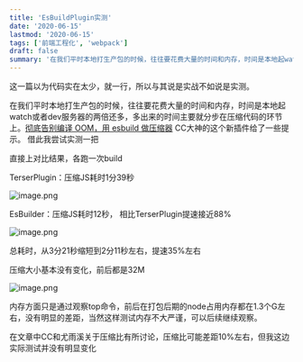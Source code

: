 ```yaml
---
title: 'EsBuildPlugin实测'
date: '2020-06-15'
lastmod: '2020-06-15'
tags: ['前端工程化', 'webpack']
draft: false
summary: '在我们平时本地打生产包的时候，往往要花费大量的时间和内存，时间是本地起watch或者dev服务器的两倍还多，多出来的时间主要就分步在压缩代码的环节上。CC大神的这个新插件给了一些提示。 借此我尝试实测一把'
---
```


这一篇以为代码实在太少，就一行，所以与其说是实战不如说是实测。

在我们平时本地打生产包的时候，往往要花费大量的时间和内存，时间是本地起watch或者dev服务器的两倍还多，多出来的时间主要就分步在压缩代码的环节上。[彻底告别编译 OOM，用 esbuild 做压缩器](https://zhuanlan.zhihu.com/p/139219361) CC大神的这个新插件给了一些提示。 借此我尝试实测一把


直接上对比结果，各跑一次build

TerserPlugin：压缩JS耗时1分39秒

<img src="https://intranetproxy.alipay.com/skylark/lark/0/2020/png/170125/1591857156389-4fe7e975-829b-4d6c-be80-1e4acc1fb59d.png" alt="image.png"  />

EsBuilder：压缩JS耗时12秒， 相比TerserPlugin提速接近88%

<img src="https://intranetproxy.alipay.com/skylark/lark/0/2020/png/170125/1591857122089-2a1a4a1f-ba6c-4e76-9200-b44f2ea1a04b.png" alt="image.png"  />

总耗时，从3分21秒缩短到2分11秒左右，提速35%左右

压缩大小基本没有变化，前后都是32M

<img src="https://intranetproxy.alipay.com/skylark/lark/0/2020/png/170125/1591857356839-fc836c96-cd61-4237-b4a2-bfe479cb5f65.png" alt="image.png"  />

内存方面只是通过观察top命令，前后在打包后期的node占用内存都在1.3个G左右，没有明显的差距，当然这样测试内存不大严谨，可以后续继续观察。

在文章中CC和尤雨溪关于压缩比有所讨论，压缩比可能差距10%左右，但我这边实际测试并没有明显变化